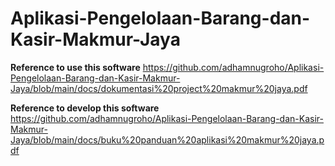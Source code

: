 # Aplikasi-Pengelolaan-Barang-dan-Kasir-Makmur-Jaya


**Reference to use this software**
https://github.com/adhamnugroho/Aplikasi-Pengelolaan-Barang-dan-Kasir-Makmur-Jaya/blob/main/docs/dokumentasi%20project%20makmur%20jaya.pdf


**Reference to develop this software**
https://github.com/adhamnugroho/Aplikasi-Pengelolaan-Barang-dan-Kasir-Makmur-Jaya/blob/main/docs/buku%20panduan%20aplikasi%20makmur%20jaya.pdf

